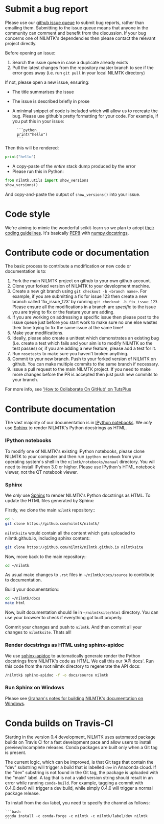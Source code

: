 
# Submit a bug report

Please use our [github issue queue](https://github.com/nilmtk/nilmtk/issues) to submit bug reports, rather than emailing them.  Submitting to the issue queue means that anyone in the community can comment and benefit from the discussion.  If your bug concerns one of NILMTK's dependencies then please contact the relevant project directly.

Before opening an issue:

1. Search the issue queue in case a duplicate already exists
2. Pull the latest changes from the repository master branch to see if the error goes away (i.e. run `git pull` in your local NILMTK directory)

If not, please open a new issue, ensuring:

* The title summarises the issue
* The issue is described briefly in prose
* A minimal snippet of code is included which will allow us to recreate the bug.  Please use github's pretty formatting for your code.  For example, if you put this in your issue:

		```python
		print("hello")
		```

Then this will be rendered:
```python
print("hello")
```

* A copy-paste of the *entire* stack dump produced by the error
* Please run this in Python:
```python
from nilmtk.utils import show_versions
show_versions()
```
  And copy-and-paste the output of `show_versions()` into your issue.


# Code style

We're aiming to mimic the wonderful scikit-learn so we plan to adopt [their coding guidelines](http://scikit-learn.org/stable/developers/#coding-guidelines).  It's basically [PEP8](http://www.python.org/dev/peps/pep-0008/) with [numpy docstrings](https://github.com/numpy/numpy/blob/master/doc/HOWTO_DOCUMENT.rst.txt).


# Contribute code or documentation

The basic process to contribute a modification or new code or documentation is to:

1. Fork the main NILMTK project on github to your own github account.
2. Clone your forked version of NILMTK to your development machine.
3. Create a new git branch using `git checkout -b <branch name>`.  For example, if you are submitting a fix for issue 123 then create a new branch called 'fix_issue_123' by running `git checkout -b fix_issue_123`.  Please ensure all the modifications in a branch are *specific* to the issue you are trying to fix or the feature your are adding.
4. If you are working on addressing a specific issue then please post to the issue queue just before you start work to make sure no one else wastes their time trying to fix the same issue at the same time! 
5. Make your modifications.
6. Ideally, please also create a unittest which demonstrates an existing bug (i.e. create a test which fails and your aim is to modify NILMTK so the test passes) or, if you are adding a new feature, please add a test for it.
7. Run `nosetests` to make sure you haven't broken anything. 
8. Commit to your new branch.  Push to your forked version of NILMTK on github.  You can make multiple commits to the same branch if necessary.
9. Issue a pull request to the main NILMTK project.  If you need to make more changes before the PR is accepted then just push new commits to your branch.

For more info, see ['How to Collaborate On GitHub' on TutsPlus](http://code.tutsplus.com/tutorials/how-to-collaborate-on-github--net-34267)


# Contribute documentation

The vast majority of our documentation is in [IPython notebooks](http://ipython.org/notebook.html).  We *only* use [Sphinx](http://sphinx-doc.org) to render NILMTK's Python docstrings as HTML.


### IPython notebooks

To modify one of NILMTK's existing IPython notebooks, please clone NILMTK to your computer and then run `ipython notebook` from your operating system's shell in the `nilmtk/notebooks/manual` directory.  You will need to install IPython 3.0 or higher.  Please use IPython's HTML notebook viewer, not the QT notebook viewer.



### Sphinx
We *only* use [Sphinx](http://sphinx-doc.org) to render NILMTK's Python docstrings as HTML.  To update the HTML files generated by Sphinx:

Firstly, we clone the main `nilmtk` repository::

```bash
cd ~
git clone https://github.com/nilmtk/nilmtk/
```

`nilmtksite` would contain all the content which gets uploaded to nilmtk.github.io, including sphinx content::

```bash
git clone https://github.com/nilmtk/nilmtk.github.io nilmtksite
```

Now, move back to the main repository::

```bash
cd ~/nilmtk
```

As usual make changes to `.rst` files in `~/nilmtk/docs/source` to contribute to documentation. 

Build your documentation::

```bash
cd ~/nilmtk/docs
make html
```

Now, built documentation should lie in `~/nilmtksite/html` directory. You can use your browser to check if everything got built properly.

Commit your changes and push to ``nilmtk``. And then commit all your changes to ``nilmtksite``. Thats all!


### Render docstrings as HTML using sphinx-apidoc

We use [sphinx-apidoc](http://sphinx-doc.org/man/sphinx-apidoc.html) to automatically generate render the Python docstrings from NILMTK's code as HTML.  We call this our 'API docs'. Run this code from the root nilmtk directory to regenerate the API docs:

```bash
/nilmtk$ sphinx-apidoc -f -o docs/source nilmtk
```

### Run Sphinx on Windows

Please see [Graham's notes for building NILMTK's documentation on Windows](https://github.com/nilmtk/nilmtk/issues/388#issuecomment-107220362).


   
# Conda builds on Travis-CI

Starting in the version 0.4 development, NILMTK uses automated package builds on Travis CI for a fast development pace and allow users to install preview/incomplete releases. Conda packages are built only when a Git tag is present.

The current logic, which can be improved, is that Git tags that contain the "dev" substring will trigger a build that is labelled `dev` in Anaconda cloud. If the "dev" substring is not found in the Git tag, the package is uploaded with the "main" label. A tag that is not a valid version string should result in an error while running `conda-build`.
For example, tagging a commit with 0.4.0.dev0 will trigger a dev build, while simply 0.4.0 will trigger a normal package release.

To install from the `dev` label, you need to specify the channel as follows:

	```bash
    conda install -c conda-forge -c nilmtk -c nilmtk/label/dev nilmtk
	```
